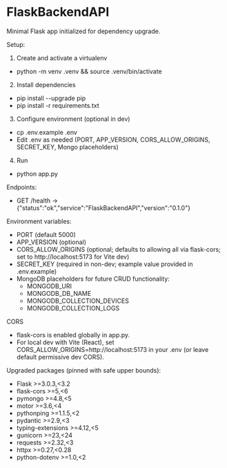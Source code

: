 # FlaskBackendAPI

Minimal Flask app initialized for dependency upgrade.

Setup:
1) Create and activate a virtualenv
- python -m venv .venv && source .venv/bin/activate
2) Install dependencies
- pip install --upgrade pip
- pip install -r requirements.txt
3) Configure environment (optional in dev)
- cp .env.example .env
- Edit .env as needed (PORT, APP_VERSION, CORS_ALLOW_ORIGINS, SECRET_KEY, Mongo placeholders)
4) Run
- python app.py

Endpoints:
- GET /health -> {"status":"ok","service":"FlaskBackendAPI","version":"0.1.0"}

Environment variables:
- PORT (default 5000)
- APP_VERSION (optional)
- CORS_ALLOW_ORIGINS (optional; defaults to allowing all via flask-cors; set to http://localhost:5173 for Vite dev)
- SECRET_KEY (required in non-dev; example value provided in .env.example)
- MongoDB placeholders for future CRUD functionality:
  - MONGODB_URI
  - MONGODB_DB_NAME
  - MONGODB_COLLECTION_DEVICES
  - MONGODB_COLLECTION_LOGS

CORS
- flask-cors is enabled globally in app.py.
- For local dev with Vite (React), set CORS_ALLOW_ORIGINS=http://localhost:5173 in your .env (or leave default permissive dev CORS).

Upgraded packages (pinned with safe upper bounds):
- Flask >=3.0.3,<3.2
- flask-cors >=5,<6
- pymongo >=4.8,<5
- motor >=3.6,<4
- pythonping >=1.1.5,<2
- pydantic >=2.9,<3
- typing-extensions >=4.12,<5
- gunicorn >=23,<24
- requests >=2.32,<3
- httpx >=0.27,<0.28
- python-dotenv >=1.0,<2
